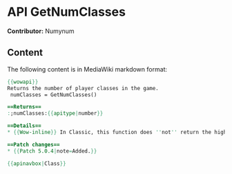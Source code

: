# API GetNumClasses

**Contributor:** Numynum

## Content

The following content is in MediaWiki markdown format:

```mediawiki
{{wowapi}}
Returns the number of player classes in the game.
 numClasses = GetNumClasses()

==Returns==
:;numClasses:{{apitype|number}}

==Details==
* {{Wow-inline}} In Classic, this function does ''not'' return the highest class ID, unlike in Retail. This behaviour has changed over time, so it may be unwise to rely on the current behaviour in Classic staying the same.

==Patch changes==
* {{Patch 5.0.4|note=Added.}}

{{apinavbox|Class}}
```